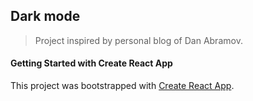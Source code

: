 ## Dark mode

> Project inspired by personal blog of Dan Abramov.

#### Getting Started with Create React App

This project was bootstrapped with [Create React App](https://github.com/facebook/create-react-app).
